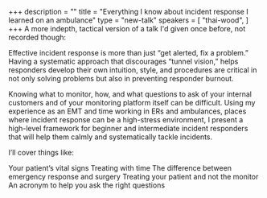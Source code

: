 +++
description = ""
title = "Everything I know about incident response I learned on an ambulance"
type = "new-talk"
speakers = [
        "thai-wood",
]
+++
A more indepth, tactical version of a talk I'd given once before, not recorded though:

Effective incident response is more than just “get alerted, fix a problem.” Having a systematic approach that discourages “tunnel vision,” helps responders develop their own intuition, style, and procedures are critical in not only solving problems but also in preventing responder burnout.

Knowing what to monitor, how, and what questions to ask of your internal customers and of your monitoring platform itself can be difficult. Using my experience as an EMT and time working in ERs and ambulances, places where incident response can be a high-stress environment, I present a high-level framework for beginner and intermediate incident responders that will help them calmly and systematically tackle incidents.

I’ll cover things like:

Your patient’s vital signs
Treating with time
The difference between emergency response and surgery
Treating your patient and not the monitor
An acronym to help you ask the right questions